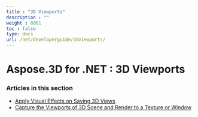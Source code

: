 ```yaml
---
title : "3D Viewports" 
description : "" 
weight : 8061 
toc : false
type: docs
url: /net/developerguide/3dviewports/
---
```


# Aspose.3D for .NET : 3D Viewports


### Articles in this section

*    [Apply Visual Effects on Saving 3D Views](https://docs2.aspose.com/3d/net/developerguide/3dviewports/apply+visual+effects+on+saving+3d+views/)    
*    [Capture the Viewports of 3D Scene and Render to a Texture or Window](https://docs2.aspose.com/3d/net/developerguide/3dviewports/capture+the+viewports+of+3d+scene+and+render+to+a+texture+or+window/)    

           


